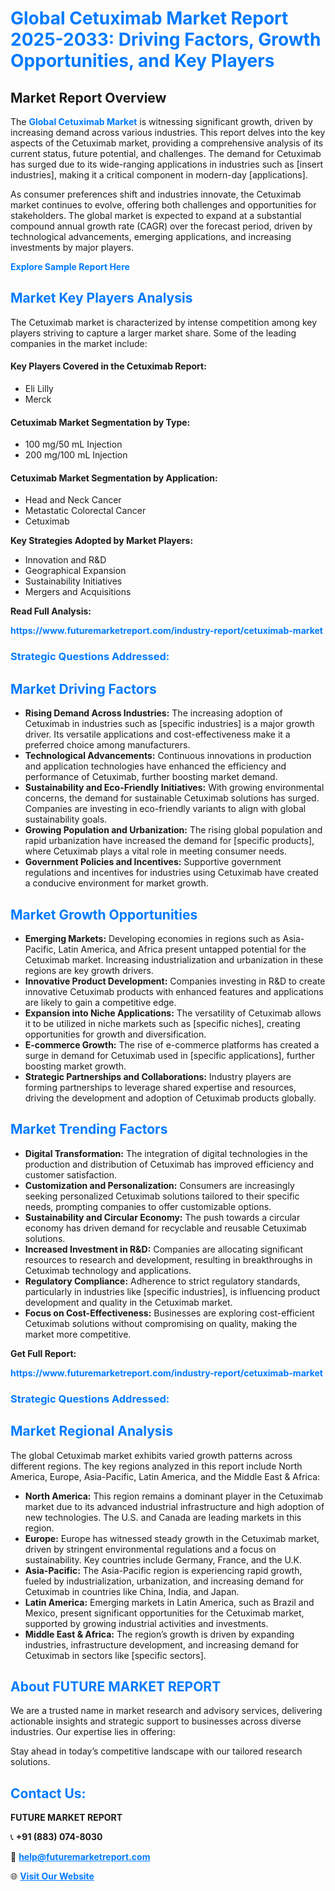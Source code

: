 <h1 style="color: #007BFF;">Global Cetuximab Market Report 2025-2033: Driving Factors, Growth Opportunities, and Key Players</h1>

<section id="overview">
<h2>Market Report Overview</h2>
<p>The <a href="https://www.futuremarketreport.com/industry-report/cetuximab-market" style="color: #007BFF; text-decoration: none;"><strong>Global Cetuximab Market</strong></a> is witnessing significant growth, driven by increasing demand across various industries. This report delves into the key aspects of the Cetuximab market, providing a comprehensive analysis of its current status, future potential, and challenges. The demand for Cetuximab has surged due to its wide-ranging applications in industries such as [insert industries], making it a critical component in modern-day [applications].</p>
<p>As consumer preferences shift and industries innovate, the Cetuximab market continues to evolve, offering both challenges and opportunities for stakeholders. The global market is expected to expand at a substantial compound annual growth rate (CAGR) over the forecast period, driven by technological advancements, emerging applications, and increasing investments by major players.</p>
</section>

<section id="overview">
<p><a href="https://www.futuremarketreport.com/request-sample/reportId=125466" style="color: #007BFF; text-decoration: none;"><strong>Explore Sample Report Here</strong></a></p>
</section>

<section id="key-players">
<h2 style="color: #007BFF;">Market Key Players Analysis</h2>
<p>The Cetuximab market is characterized by intense competition among key players striving to capture a larger market share. Some of the leading companies in the market include:</p>
<h4>Key Players Covered in the Cetuximab Report:</h4>
<ul><li>Eli Lilly</li><li>Merck</li></ul>
<h4>Cetuximab Market Segmentation by Type:</h4>
<ul><li>100 mg/50 mL Injection</li><li>200 mg/100 mL Injection</li></ul>

<h4>Cetuximab Market Segmentation by Application:</h4>
<ul><li>Head and Neck Cancer</li><li>Metastatic Colorectal Cancer</li><li>Cetuximab</li></ul>
<p><strong>Key Strategies Adopted by Market Players:</strong></p>
<ul>
<li>Innovation and R&D</li>
<li>Geographical Expansion</li>
<li>Sustainability Initiatives</li>
<li>Mergers and Acquisitions</li>
</ul>
</section>

<section>
<p><strong>Read Full Analysis: </strong></p><a href="https://www.futuremarketreport.com/industry-report/cetuximab-market" style="color: #007BFF; text-decoration: none;"><strong>https://www.futuremarketreport.com/industry-report/cetuximab-market</strong></a>
<h3 style="color: #007BFF;">Strategic Questions Addressed:</h3>
</section>

<section id="driving-factors">
<h2 style="color: #007BFF;">Market Driving Factors</h2>
<ul>
<li><strong>Rising Demand Across Industries:</strong> The increasing adoption of Cetuximab in industries such as [specific industries] is a major growth driver. Its versatile applications and cost-effectiveness make it a preferred choice among manufacturers.</li>
<li><strong>Technological Advancements:</strong> Continuous innovations in production and application technologies have enhanced the efficiency and performance of Cetuximab, further boosting market demand.</li>
<li><strong>Sustainability and Eco-Friendly Initiatives:</strong> With growing environmental concerns, the demand for sustainable Cetuximab solutions has surged. Companies are investing in eco-friendly variants to align with global sustainability goals.</li>
<li><strong>Growing Population and Urbanization:</strong> The rising global population and rapid urbanization have increased the demand for [specific products], where Cetuximab plays a vital role in meeting consumer needs.</li>
<li><strong>Government Policies and Incentives:</strong> Supportive government regulations and incentives for industries using Cetuximab have created a conducive environment for market growth.</li>
</ul>
</section>

<section id="growth-opportunities">
<h2 style="color: #007BFF;">Market Growth Opportunities</h2>
<ul>
<li><strong>Emerging Markets:</strong> Developing economies in regions such as Asia-Pacific, Latin America, and Africa present untapped potential for the Cetuximab market. Increasing industrialization and urbanization in these regions are key growth drivers.</li>
<li><strong>Innovative Product Development:</strong> Companies investing in R&D to create innovative Cetuximab products with enhanced features and applications are likely to gain a competitive edge.</li>
<li><strong>Expansion into Niche Applications:</strong> The versatility of Cetuximab allows it to be utilized in niche markets such as [specific niches], creating opportunities for growth and diversification.</li>
<li><strong>E-commerce Growth:</strong> The rise of e-commerce platforms has created a surge in demand for Cetuximab used in [specific applications], further boosting market growth.</li>
<li><strong>Strategic Partnerships and Collaborations:</strong> Industry players are forming partnerships to leverage shared expertise and resources, driving the development and adoption of Cetuximab products globally.</li>
</ul>
</section>

<section id="trending-factors">
<h2 style="color: #007BFF;">Market Trending Factors</h2>
<ul>
<li><strong>Digital Transformation:</strong> The integration of digital technologies in the production and distribution of Cetuximab has improved efficiency and customer satisfaction.</li>
<li><strong>Customization and Personalization:</strong> Consumers are increasingly seeking personalized Cetuximab solutions tailored to their specific needs, prompting companies to offer customizable options.</li>
<li><strong>Sustainability and Circular Economy:</strong> The push towards a circular economy has driven demand for recyclable and reusable Cetuximab solutions.</li>
<li><strong>Increased Investment in R&D:</strong> Companies are allocating significant resources to research and development, resulting in breakthroughs in Cetuximab technology and applications.</li>
<li><strong>Regulatory Compliance:</strong> Adherence to strict regulatory standards, particularly in industries like [specific industries], is influencing product development and quality in the Cetuximab market.</li>
<li><strong>Focus on Cost-Effectiveness:</strong> Businesses are exploring cost-efficient Cetuximab solutions without compromising on quality, making the market more competitive.</li>
</ul>
</section>

<section>
<p><strong>Get Full Report: </strong></p><a href="https://www.futuremarketreport.com/industry-report/cetuximab-market" style="color: #007BFF; text-decoration: none;"><strong>https://www.futuremarketreport.com/industry-report/cetuximab-market</strong></a>
<h3 style="color: #007BFF;">Strategic Questions Addressed:</h3>
</section>


<section id="regional-analysis">
<h2 style="color: #007BFF;">Market Regional Analysis</h2>
<p>The global Cetuximab market exhibits varied growth patterns across different regions. The key regions analyzed in this report include North America, Europe, Asia-Pacific, Latin America, and the Middle East & Africa:</p>
<ul>
<li><strong>North America:</strong> This region remains a dominant player in the Cetuximab market due to its advanced industrial infrastructure and high adoption of new technologies. The U.S. and Canada are leading markets in this region.</li>
<li><strong>Europe:</strong> Europe has witnessed steady growth in the Cetuximab market, driven by stringent environmental regulations and a focus on sustainability. Key countries include Germany, France, and the U.K.</li>
<li><strong>Asia-Pacific:</strong> The Asia-Pacific region is experiencing rapid growth, fueled by industrialization, urbanization, and increasing demand for Cetuximab in countries like China, India, and Japan.</li>
<li><strong>Latin America:</strong> Emerging markets in Latin America, such as Brazil and Mexico, present significant opportunities for the Cetuximab market, supported by growing industrial activities and investments.</li>
<li><strong>Middle East & Africa:</strong> The region’s growth is driven by expanding industries, infrastructure development, and increasing demand for Cetuximab in sectors like [specific sectors].</li>
</ul>
</section>

<footer>
<h2 style="color: #007BFF;">About FUTURE MARKET REPORT</h2>
<p>We are a trusted name in market research and advisory services, delivering actionable insights and strategic support to businesses across diverse industries. Our expertise lies in offering:</p>

<p>Stay ahead in today’s competitive landscape with our tailored research solutions.</p>

<h2 style="color: #007BFF;">Contact Us:</h2>
<p><strong>FUTURE MARKET REPORT</strong></p>
<p>📞 <strong>+91 (883) 074-8030</strong></p>
<p>📧 <strong><a href="mailto:help@futuremarketreport.com" style="color: #007BFF;">help@futuremarketreport.com</a></strong></p>
<p>🌐 <strong><a href="https://www.futuremarketreport.com/" style="color: #007BFF;">Visit Our Website</a></strong></p>
</footer>